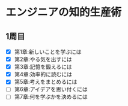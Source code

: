 # エンジニアの知的生産術
## 1周目
- [x] 第1章:新しいことを学ぶには
- [x] 第2章:やる気を出すには
- [x] 第3章:記憶を鍛えるには
- [x] 第4章:効率的に読むには
- [x] 第5章:考えをまとめるには
- [ ] 第6章:アイデアを思い付くには
- [ ] 第7章:何を学ぶかを決めるには
